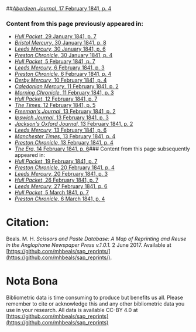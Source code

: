 ##[*Aberdeen Journal*, 17 February 1841, p. 4](https://mhbeals.github.io/sap_html/Aberdeen-Journal/Aberdeen-Journal-17-February-1841-p-4)

### Content from this page previously appeared in:
+ [*Hull Packet*, 29 January 1841, p. 7](https://mhbeals.github.io/sap_html/Hull-Packet/Hull-Packet-29-January-1841-p-7)
+ [*Bristol Mercury*, 30 January 1841, p. 8](https://mhbeals.github.io/sap_html/Bristol-Mercury/Bristol-Mercury-30-January-1841-p-8)
+ [*Leeds Mercury*, 30 January 1841, p. 6](https://mhbeals.github.io/sap_html/Leeds-Mercury/Leeds-Mercury-30-January-1841-p-6)
+ [*Preston Chronicle*, 30 January 1841, p. 4](https://mhbeals.github.io/sap_html/Preston-Chronicle/Preston-Chronicle-30-January-1841-p-4)
+ [*Hull Packet*, 5 February 1841, p. 7](https://mhbeals.github.io/sap_html/Hull-Packet/Hull-Packet-5-February-1841-p-7)
+ [*Leeds Mercury*, 6 February 1841, p. 3](https://mhbeals.github.io/sap_html/Leeds-Mercury/Leeds-Mercury-6-February-1841-p-3)
+ [*Preston Chronicle*, 6 February 1841, p. 4](https://mhbeals.github.io/sap_html/Preston-Chronicle/Preston-Chronicle-6-February-1841-p-4)
+ [*Derby Mercury*, 10 February 1841, p. 4](https://mhbeals.github.io/sap_html/Derby-Mercury/Derby-Mercury-10-February-1841-p-4)
+ [*Caledonian Mercury*, 11 February 1841, p. 2](https://mhbeals.github.io/sap_html/Caledonian-Mercury/Caledonian-Mercury-11-February-1841-p-2)
+ [*Morning Chronicle*, 11 February 1841, p. 3](https://mhbeals.github.io/sap_html/Morning-Chronicle/Morning-Chronicle-11-February-1841-p-3)
+ [*Hull Packet*, 12 February 1841, p. 7](https://mhbeals.github.io/sap_html/Hull-Packet/Hull-Packet-12-February-1841-p-7)
+ [*The Times*, 12 February 1841, p. 5](https://mhbeals.github.io/sap_html/The-Times/The-Times-12-February-1841-p-5)
+ [*Freeman's Journal*, 13 February 1841, p. 2](https://mhbeals.github.io/sap_html/Freeman's-Journal/Freeman's-Journal-13-February-1841-p-2)
+ [*Ipswich Journal*, 13 February 1841, p. 3](https://mhbeals.github.io/sap_html/Ipswich-Journal/Ipswich-Journal-13-February-1841-p-3)
+ [*Jackson's Oxford Journal*, 13 February 1841, p. 2](https://mhbeals.github.io/sap_html/Jackson's-Oxford-Journal/Jackson's-Oxford-Journal-13-February-1841-p-2)
+ [*Leeds Mercury*, 13 February 1841, p. 6](https://mhbeals.github.io/sap_html/Leeds-Mercury/Leeds-Mercury-13-February-1841-p-6)
+ [*Manchester Times*, 13 February 1841, p. 4](https://mhbeals.github.io/sap_html/Manchester-Times/Manchester-Times-13-February-1841-p-4)
+ [*Preston Chronicle*, 13 February 1841, p. 4](https://mhbeals.github.io/sap_html/Preston-Chronicle/Preston-Chronicle-13-February-1841-p-4)
+ [*The Era*, 14 February 1841, p. 6](https://mhbeals.github.io/sap_html/The-Era/The-Era-14-February-1841-p-6)### Content from this page subsequently appeared in:
+ [*Hull Packet*, 19 February 1841, p. 7](https://mhbeals.github.io/sap_html/Hull-Packet/Hull-Packet-19-February-1841-p-7)
+ [*Preston Chronicle*, 20 February 1841, p. 4](https://mhbeals.github.io/sap_html/Preston-Chronicle/Preston-Chronicle-20-February-1841-p-4)
+ [*Leeds Mercury*, 20 February 1841, p. 3](https://mhbeals.github.io/sap_html/Leeds-Mercury/Leeds-Mercury-20-February-1841-p-3)
+ [*Hull Packet*, 26 February 1841, p. 7](https://mhbeals.github.io/sap_html/Hull-Packet/Hull-Packet-26-February-1841-p-7)
+ [*Leeds Mercury*, 27 February 1841, p. 6](https://mhbeals.github.io/sap_html/Leeds-Mercury/Leeds-Mercury-27-February-1841-p-6)
+ [*Hull Packet*, 5 March 1841, p. 7](https://mhbeals.github.io/sap_html/Hull-Packet/Hull-Packet-5-March-1841-p-7)
+ [*Preston Chronicle*, 6 March 1841, p. 4](https://mhbeals.github.io/sap_html/Preston-Chronicle/Preston-Chronicle-6-March-1841-p-4)
                    
# Citation: 

Beals. M. H. *Scissors and Paste Database: A Map of Reprinting and Reuse in the Anglophone Newspaper Press v.1.0.1.* 2 June 2017. Available at [https://github.com/mhbeals/sap_reprints/](https://github.com/mhbeals/sap_reprints/). 
                    
# Nota Bona

Bibliometric data is time consuming to produce but benefits us all. Please remember to cite or acknowledge this and any other bibliometric data you use in your research. All data is available CC-BY 4.0 at [https://github.com/mhbeals/sap_reprints](https://github.com/mhbeals/sap_reprints)
